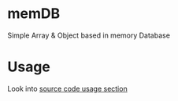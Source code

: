 # memDB
Simple Array &amp; Object based in memory Database

# Usage

Look into [source code usage section](https://github.com/miniGun-js/memDB/blob/8d2c6af0b003ce80d0a6052c3167fe0b31705af7/memDB.js)
